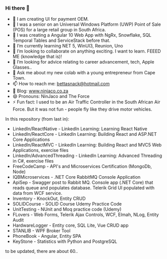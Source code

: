 ### Hi there 👋

- 🔭 I am creating UI for payment OEM.
- 🔭 I was a senior on an Universal Windows Platform (UWP) Point of Sale (POS) for a large retail group in South Africa.
- 🔭 I was creating a Angular 10 Web App with NgRx, Snowflake, SQL Temporal Tables and ServiceStack before that.
- 🌱 I’m currently learning NET 5, WinUI3, Reunion, Uno
- 👯 I’m looking to collaborate on anything exciting.  I want to learn. FEEED ME (knowledge that is)!
- 🤔 I’m looking for advice relating to career advancement, tech, Apple Glasses..
- 💬 Ask me about my new colab with a young entrepreneur from Cape Town.
- 📫 How to reach me: bettasnack@hotmail.com
- 👋 Blog: www.ninjaco.co.za
- 😄 Pronouns: NinJaco and The Force
- ⚡ Fun fact: I used to be an Air Traffic Controller in the South African Air Force.  But it was not fun - people fly like they drive motor vehicles.

In this repository (from last in):
- LinkedIn/ReactNative - LinkedIn Learning: Learning React Native
- LinkedIn/ReactCore - LinkedIn Learning: Building React and ASP.NET Core Applications
- LinkedIn/ReactMVC - LinkedIn Learning: Building React and MVC5 Web Applications, exercise files
- LinkedIn/AdvancedThreading - LinkedIn Learning: Advanced Threading in C#, exercise files
- FreeCodeCamp - API's and Microservices Certification (MongoDb, Node)
- IQBMicroservices - .NET Core RabbitMQ Console Application
- ApiSep - Swagger post to Rabbit MQ. Console app (.NET Core) that reads queue and populates database. Telerik Grid UI populated with data from WCF service.
- Inventory - KnockOut, Entity CRUD
- SOLIDCourse - SOLID Course Udemy Practice Code
- UnitTesting - NUnit and Moq practice code (Udemy)
- FLovers - Web Forms, Telerik Ajax Controls, WCF, Elmah, NLog, Entity Audit
- HardwareLogger - Entity core, SQL Lite, Vue CRUD app
- STANLIB - WPF Broker Tool
- PhoneBook - Angular, Entity SPA
- KeyStone - Statistics with Python and PostgreSQL


to be updated, there are about 60..

